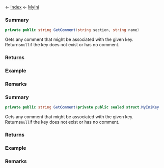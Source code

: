 ← [Index](Api-Index) ← [MyIni](VRage.Game.ModAPI.Ingame.Utilities.MyIni)

### Summary

```csharp
private public string GetComment(string section, string name)
```

Gets any comment that might be associated with the given key. Returns`null`if the key does not exist or has no comment.

### Returns



### Example

### Remarks

### Summary

```csharp
private public string GetComment(private public sealed struct.MyIniKey key)
```

Gets any comment that might be associated with the given key. Returns`null`if the key does not exist or has no comment.

### Returns



### Example

### Remarks

